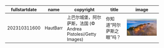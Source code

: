 |fullstartdate|name|copyright|title|image|
|--|--|--|--|--|
202310311600|HautBarr|上巴尔城堡，阿尔萨斯，法国 (© Andrea Pistolesi/Getty Images)|你知道“阿尔萨斯之眼”吗？|![](/zh-CN/2023/11/202310311600HautBarr.jpg)|
